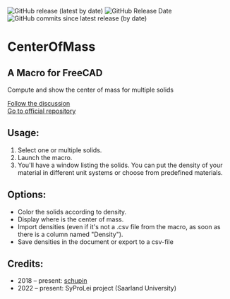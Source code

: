 ![GitHub release (latest by date)](https://img.shields.io/github/v/release/s-quirin/CenterOfMassFCMacro)
![GitHub Release Date](https://img.shields.io/github/release-date/s-quirin/CenterOfMassFCMacro)
![GitHub commits since latest release (by date)](https://img.shields.io/github/commits-since/s-quirin/CenterOfMassFCMacro/v0.5.8)

# CenterOfMass
## A Macro for FreeCAD
Compute and show the center of mass for multiple solids

[Follow the discussion](https://forum.freecadweb.org/viewtopic.php?f=24&t=31883)  
[Go to official repository](https://github.com/FreeCAD/FreeCAD-macros)

## Usage:
1. Select one or multiple solids.
2. Launch the macro.
3. You'll have a window listing the solids. You can put the density of your
   material in different unit systems or choose from predefined materials.

## Options:
* Color the solids according to density.
* Display where is the center of mass.
* Import densities (even if it's not a .csv file from the macro, as soon as
  there is a column named "Density").
* Save densities in the document or export to a csv-file

## Credits:
* 2018 – present: [schupin](https://github.com/chupins)
* 2022 – present: SyProLei project (Saarland University)
